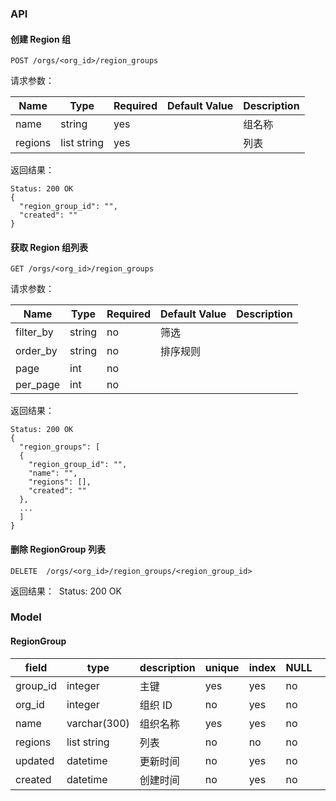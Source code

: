 ### API

#### 创建 Region 组

    POST /orgs/<org_id>/region_groups

请求参数：

|Name|Type|Required|Default Value|Description|
|---|---|---|---|---|
|name|string|yes||组名称|
|regions|list string|yes||列表|

返回结果：

    Status: 200 OK
    {
      "region_group_id": "",
      "created": ""
    }

#### 获取 Region 组列表

    GET /orgs/<org_id>/region_groups

请求参数：

|Name|Type|Required|Default Value|Description|
|---|---|---|---|---|
|filter_by|string|no|筛选|
|order_by|string|no|排序规则|
|page|int|no||
|per_page|int|no||

返回结果：

    Status: 200 OK
    {
      "region_groups": [
      {
    	"region_group_id": "",
    	"name": "",
    	"regions": [],
    	"created": ""
      },
      ...
      ]
    }
#### 删除 RegionGroup 列表

    DELETE 	/orgs/<org_id>/region_groups/<region_group_id>

返回结果：
​    Status: 200 OK

### Model

#### RegionGroup

| field    | type         | description | unique | index | NULL |      |
| -------- | ------------ | ----------- | ------ | ----- | ---- | ---- |
| group_id | integer      | 主键        | yes    | yes   | no   |      |
| org_id   | integer      | 组织 ID     | no     | yes   | no   |      |
| name     | varchar(300) | 组织名称    | yes    | yes   | no   |      |
| regions  | list string  | 列表        | no     | no    | no   |      |
| updated  | datetime     | 更新时间    | no     | yes   | no   |      |
| created  | datetime     | 创建时间    | no     | yes   | no   |      |

### 